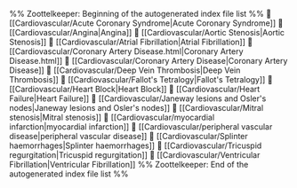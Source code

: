 %% Zoottelkeeper: Beginning of the autogenerated index file list  %%
📄 [[Cardiovascular/Acute Coronary Syndrome|Acute Coronary Syndrome]]
📄 [[Cardiovascular/Angina|Angina]]
📄 [[Cardiovascular/Aortic Stenosis|Aortic Stenosis]]
📄 [[Cardiovascular/Atrial Fibrillation|Atrial Fibrillation]]
📄 [[Cardiovascular/Coronary Artery Disease.html|Coronary Artery Disease.html]]
📄 [[Cardiovascular/Coronary Artery Disease|Coronary Artery Disease]]
📄 [[Cardiovascular/Deep Vein Thrombosis|Deep Vein Thrombosis]]
📄 [[Cardiovascular/Fallot's Tetralogy|Fallot's Tetralogy]]
📄 [[Cardiovascular/Heart Block|Heart Block]]
📄 [[Cardiovascular/Heart Failure|Heart Failure]]
📄 [[Cardiovascular/Janeway lesions and Osler's nodes|Janeway lesions and Osler's nodes]]
📄 [[Cardiovascular/Mitral stenosis|Mitral stenosis]]
📄 [[Cardiovascular/myocardial infarction|myocardial infarction]]
📄 [[Cardiovascular/peripheral vascular disease|peripheral vascular disease]]
📄 [[Cardiovascular/Splinter haemorrhages|Splinter haemorrhages]]
📄 [[Cardiovascular/Tricuspid regurgitation|Tricuspid regurgitation]]
📄 [[Cardiovascular/Ventricular Fibrillation|Ventricular Fibrillation]]
%% Zoottelkeeper: End of the autogenerated index file list  %%
